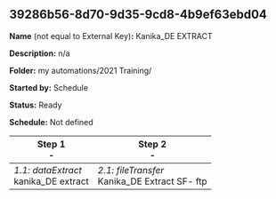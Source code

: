 ## 39286b56-8d70-9d35-9cd8-4b9ef63ebd04

**Name** (not equal to External Key)**:** Kanika_DE EXTRACT

**Description:** n/a

**Folder:** my automations/2021 Training/

**Started by:** Schedule

**Status:** Ready

**Schedule:** Not defined

| Step 1<br>_-_ | Step 2<br>_-_ |
| --- | --- |
| _1.1: dataExtract_<br>kanika_DE extract | _2.1: fileTransfer_<br>Kanika_DE Extract SF- ftp |

